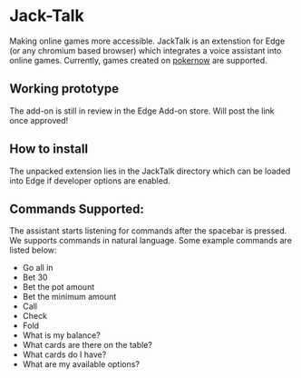 # Jack-Talk
Making online games more accessible. JackTalk is an extenstion for Edge (or any chromium based browser) which integrates a voice assistant into online games. Currently, games created on [pokernow](https://www.pokernow.club/) are supported.

## Working prototype
The add-on is still in review in the Edge Add-on store. Will post the link once approved!

## How to install
The unpacked extension lies in the JackTalk directory which can be loaded into Edge if developer options are enabled.

## Commands Supported:

The assistant starts listening for commands after the spacebar is pressed. We supports commands in natural language. Some example commands are listed below:

* Go all in
* Bet 30
* Bet the pot amount
* Bet the minimum amount
* Call
* Check
* Fold
* What is my balance?
* What cards are there on the table?
* What cards do I have?
* What are my available options?
